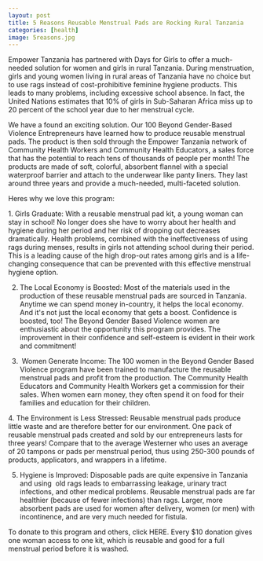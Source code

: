 ```yaml
---
layout: post
title: 5 Reasons Reusable Menstrual Pads are Rocking Rural Tanzania
categories: [health]
image: 5reasons.jpg
---
```

Empower Tanzania has partnered with Days for Girls to offer a much-needed solution for women and girls in rural Tanzania. During menstruation, girls and young women living in rural areas of Tanzania have no choice but to use rags instead of cost-prohibitive feminine hygiene products. This leads to many problems, including excessive school absence. In fact, the United Nations estimates that 10% of girls in Sub-Saharan Africa miss up to 20 percent of the school year due to her menstrual cycle.

We have a found an exciting solution. Our 100 Beyond Gender-Based Violence Entrepreneurs have learned how to produce reusable menstrual pads. The product is then sold through the Empower Tanzania network of Community Health Workers and Community Health Educators, a sales force that has the potential to reach tens of thousands of people per month! The products are made of soft, colorful, absorbent flannel with a special waterproof barrier and attach to the underwear like panty liners. They last around three years and provide a much-needed, multi-faceted solution.

Heres why we love this program: 

1. Girls Graduate: With a reusable menstrual pad kit, a young woman can stay in school! No longer does she have to worry about her health and hygiene during her period and her risk of dropping out decreases dramatically. Health problems, combined with the ineffectiveness of using rags during menses, results in girls not attending school during their period. This is a leading cause of the high drop-out rates among girls and is a life-changing consequence that can be prevented with this effective menstrual hygiene option.

2. The Local Economy is Boosted: Most of the materials used in the production of these reusable menstrual pads are sourced in Tanzania. Anytime we can spend money in-country, it helps the local economy. And it's not just the local economy that gets a boost. Confidence is boosted, too! The Beyond Gender Based Violence women are enthusiastic about the opportunity this program provides. The improvement in their confidence and self-esteem is evident in their work and commitment!

3.  Women Generate Income: The 100 women in the Beyond Gender Based Violence program have been trained to manufacture the reusable menstrual pads and profit from the production. The Community Health Educators and Community Health Workers get a commission for their sales. When women earn money, they often spend it on food for their families and education for their children.

4. The Environment is Less Stressed: Reusable menstrual pads produce little waste and are therefore better for our environment. One pack of reusable menstrual pads created and sold by our entrepreneurs lasts for three years! Compare that to the average Westerner who uses an average of 20 tampons or pads per menstrual period, thus using 250-300 pounds of products, applicators, and wrappers in a lifetime.

5. Hygiene is Improved: Disposable pads are quite expensive in Tanzania and using  old rags leads to embarrassing leakage, urinary tract infections, and other medical problems. Reusable menstrual pads are far healthier (because of fewer infections) than rags. Larger, more absorbent pads are used for women after delivery, women (or men) with incontinence, and are very much needed for fistula.

To donate to this program and others, click HERE. Every $10 donation gives one woman access to one kit, which is reusable and good for a full menstrual period before it is washed.
